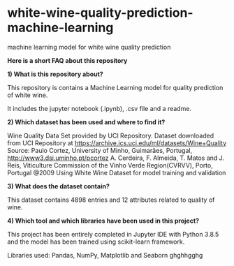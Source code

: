 # white-wine-quality-prediction-machine-learning
machine learning model for white wine quality prediction 

**Here is a short FAQ about this repository**

**1) What is this repository about?**

This repository is contains a Machine Learning model for quality prediction of white wine.

It includes the jupyter notebook (.ipynb), .csv file and a readme.

**2) Which dataset has been used and where to find it?**

Wine Quality Data Set provided by UCI Repository. Dataset downloaded from UCI Repository at https://archive.ics.uci.edu/ml/datasets/Wine+Quality Source: Paulo Cortez, University of Minho, Guimarães, Portugal, http://www3.dsi.uminho.pt/pcortez A. Cerdeira, F. Almeida, T. Matos and J. Reis, Viticulture Commission of the Vinho Verde Region(CVRVV), Porto, Portugal @2009 Using White Wine Dataset for model training and validation 

**3) What does the dataset contain?**

This dataset contains 4898 entries and 12 attributes related to quality of wine.

**4) Which tool and which libraries have been used in this project?**

This project has been entirely completed in Jupyter IDE with Python 3.8.5 and the model has been trained using scikit-learn framework.

Libraries used: Pandas, NumPy, Matplotlib and Seaborn ghghhgghg
